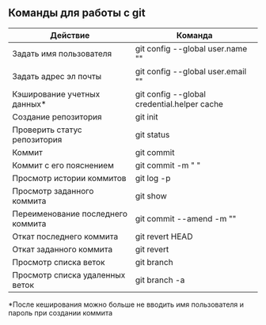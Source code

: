 ## Команды для работы с git

| Действие                          | Команда                                     |
|-----------------------------------|---------------------------------------------|
| Задать имя пользователя           | git config --global user.name ""            |
| Задать адрес эл почты             | git config --global user.email ""           |
| Кэширование учетных данных*       | git config --global credential.helper cache |
| Создание репозитория              | git init                                    |
| Проверить статус репозитория      | git status                                  |
| Коммит                            | git commit                                  |
| Коммит с его пояснением           | git commit -m " "                           |
| Просмотр истории коммитов         | git log -p                                  |
| Просмотр заданного коммита        | git show                                    |
| Переименование последнего коммита | git commit --amend -m ""                    |
| Откат последнего коммита          | git revert HEAD                             |
| Откат заданного коммита           | git revert                                  |
| Просмотр списка веток             | git branch                                  |
| Просмотр списка удаленных веток   | git branch -a                               | 

*После кеширования можно больше не вводить имя пользователя и
пароль при создании коммита